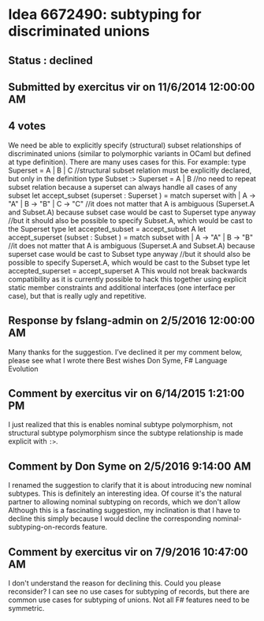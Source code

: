 # Idea 6672490: subtyping for discriminated unions #

## Status : declined

## Submitted by exercitus vir on 11/6/2014 12:00:00 AM

## 4 votes

We need be able to explicitly specify (structural) subset relationships of discriminated unions (similar to polymorphic variants in OCaml but defined at type definition). There are many uses cases for this.
For example:
type Superset = A | B | C
//structural subset relation must be explicitly declared, but only in the definition
type Subset :> Superset = A | B
//no need to repeat subset relation because a superset can always handle all cases of any subset
let accept_subset (superset : Superset ) =
match superset with
| A -> "A"
| B -> "B"
| C -> "C"
//it does not matter that A is ambiguous (Superset.A and Subset.A) because subset case would be cast to Superset type anyway
//but it should also be possible to specify Subset.A, which would be cast to the Superset type
let accepted_subset = accept_subset A
let accept_superset (subset : Subset ) =
match subset with
| A -> "A"
| B -> "B"
//it does not matter that A is ambiguous (Superset.A and Subset.A) because superset case would be cast to Subset type anyway
//but it should also be possible to specify Superset.A, which would be cast to the Subset type
let accepted_superset = accept_superset A
This would not break backwards compatibility as it is currently possible to hack this together using explicit static member constraints and additional interfaces (one interface per case), but that is really ugly and repetitive.

## Response by fslang-admin on 2/5/2016 12:00:00 AM

Many thanks for the suggestion. I’ve declined it per my comment below, please see what I wrote there
Best wishes
Don Syme, F# Language Evolution


## Comment by exercitus vir on 6/14/2015 1:21:00 PM

I just realized that this is enables nominal subtype polymorphism, not structural subtype polymorphism since the subtype relationship is made explicit with `:>`.

## Comment by Don Syme on 2/5/2016 9:14:00 AM

I renamed the suggestion to clarify that it is about introducing new nominal subtypes.
This is definitely an interesting idea. Of course it's the natural partner to allowing nominal subtyping on records, which we don't allow
Although this is a fascinating suggestion, my inclination is that I have to decline this simply because I would decline the corresponding nominal-subtyping-on-records feature.

## Comment by exercitus vir on 7/9/2016 10:47:00 AM

I don't understand the reason for declining this. Could you please reconsider?
I can see no use cases for subtyping of records, but there are common use cases for subtyping of unions. Not all F# features need to be symmetric.
